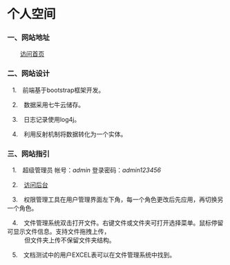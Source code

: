 # 个人空间
 
### 一、网站地址  
  
     　[访问首页](http://qianchengjie.cn "点击链接访问首页")



### 二、网站设计

    1.　前端基于bootstrap框架开发。 
      
    2.　数据采用七牛云储存。  
      
    3.　日志记录使用log4j。  
      
    4.　利用反射机制将数据转化为一个实体。
    
### 三、网站指引
    
    1.　超级管理员 帐号：_admin_  登录密码：_admin123456_  
      
      
    2.　[访问后台](http://qianchengjie.cn/cms  "点击链接访问后台")  
      
      
    3.　权限管理工具在用户管理界面左下角，每一个角色更改后先应用，再切换另一个角色。  
      
      
    4.　文件管理系统双击打开文件。右键文件或文件夹可打开选择菜单。鼠标停留可显示文件信息。支持文件拖拽上传，  
    　　但文件夹上传不保留文件夹结构。  
      
      
    5.　文档测试中的用户EXCEL表可以在文件管理系统中找到。
